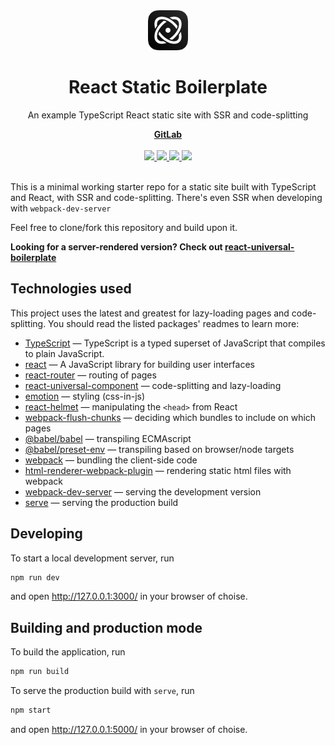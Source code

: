 <div align="center">
  <img src="static/favicon_192.png" alt="React Static Boilerplate" width="64" height="64">
  <h1 align="center">React Static Boilerplate</h1>
  <p>An example TypeScript React static site with SSR and code-splitting</p>
  <a href="https://gitlab.com/iiroj/react-static-boilerplate"><strong>GitLab</strong></a>
  <br/>
  <br/>
  <a href="https://gitlab.com/iiroj/react-static-boilerplate">
    <img src="https://img.shields.io/github/package-json/v/iiroj/react-static-boilerplate.svg?style=flat-square">
  </a>
  <a href="https://gitlab.com/iiroj/react-static-boilerplate">
    <img src="https://img.shields.io/github/languages/code-size/iiroj/react-static-boilerplate.svg?style=flat-square">
  </a>
  <a href="https://gitlab.com/iiroj/react-static-boilerplate/blob/master/package.json">
    <img src="https://img.shields.io/david/iiroj/react-static-boilerplate.svg?style=flat-square">
  </a>
  <a href="https://gitlab.com/iiroj/react-static-boilerplate/blob/master/package.json">
    <img src="https://img.shields.io/david/dev/iiroj/react-static-boilerplate.svg?style=flat-square">
  </a>
  <br/>
  <br/>
</div>

This is a minimal working starter repo for a static site built with TypeScript and React, with SSR and code-splitting. There's even SSR when developing with `webpack-dev-server`

Feel free to clone/fork this repository and build upon it.

**Looking for a server-rendered version? Check out [react-universal-boilerplate](https://gitlab.com/iiroj/react-universal-boilerplate)**

## Technologies used

This project uses the latest and greatest for lazy-loading pages and code-splitting. You should read the listed packages' readmes to learn more:

* [TypeScript](https://www.typescriptlang.org) — TypeScript is a typed superset of JavaScript that compiles to plain JavaScript.
* [react](https://github.com/facebook/react) — A JavaScript library for building user interfaces
* [react-router](https://github.com/ReactTraining/react-router) — routing of pages
* [react-universal-component](https://github.com/faceyspacey/react-universal-component) — code-splitting and lazy-loading
* [emotion](https://github.com/emotion-js/emotion) — styling (css-in-js)
* [react-helmet](https://github.com/nfl/react-helmet) — manipulating the `<head>` from React
* [webpack-flush-chunks](https://github.com/faceyspacey/webpack-flush-chunks) — deciding which bundles to include on which pages
* [@babel/babel](https://github.com/babel/babel) — transpiling ECMAscript
* [@babel/preset-env](https://github.com/babel/babel/tree/master/packages/babel-preset-env) — transpiling based on browser/node targets
* [webpack](https://github.com/webpack/webpack) — bundling the client-side code
* [html-renderer-webpack-plugin](https://gitlab.com/iiroj/html-renderer-webpack-plugin) — rendering static html files with webpack
* [webpack-dev-server](https://github.com/webpack/webpack-dev-server) — serving the development version
* [serve](https://github.com/zeit/serve) — serving the production build

## Developing

To start a local development server, run

```bash
npm run dev
```

and open http://127.0.0.1:3000/ in your browser of choise.

## Building and production mode

To build the application, run

```bash
npm run build
```

To serve the production build with `serve`, run

```bash
npm start
```

and open http://127.0.0.1:5000/ in your browser of choise.

